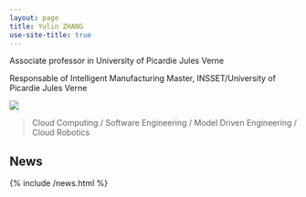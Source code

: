 ```yaml
---
layout: page
title: Yulin ZHANG
use-site-title: true
---
```


Associate professor in University of Picardie Jules Verne

Responsable of Intelligent Manufacturing Master, INSSET/University of Picardie Jules Verne

<img src="{{ site.baseurl }}/img/bandeau.jpg" />

> Cloud Computing / Software Engineering / Model Driven Engineering / Cloud Robotics

## News 

{% include /news.html %}
